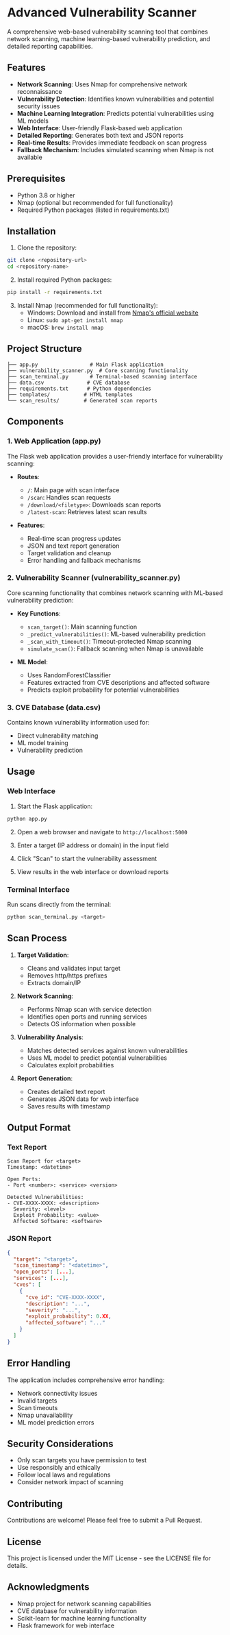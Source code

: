 # Advanced Vulnerability Scanner

A comprehensive web-based vulnerability scanning tool that combines network scanning, machine learning-based vulnerability prediction, and detailed reporting capabilities.

## Features

- **Network Scanning**: Uses Nmap for comprehensive network reconnaissance
- **Vulnerability Detection**: Identifies known vulnerabilities and potential security issues
- **Machine Learning Integration**: Predicts potential vulnerabilities using ML models
- **Web Interface**: User-friendly Flask-based web application
- **Detailed Reporting**: Generates both text and JSON reports
- **Real-time Results**: Provides immediate feedback on scan progress
- **Fallback Mechanism**: Includes simulated scanning when Nmap is not available

## Prerequisites

- Python 3.8 or higher
- Nmap (optional but recommended for full functionality)
- Required Python packages (listed in requirements.txt)

## Installation

1. Clone the repository:
```bash
git clone <repository-url>
cd <repository-name>
```

2. Install required Python packages:
```bash
pip install -r requirements.txt
```

3. Install Nmap (recommended for full functionality):
   - Windows: Download and install from [Nmap's official website](https://nmap.org/download.html)
   - Linux: `sudo apt-get install nmap`
   - macOS: `brew install nmap`

## Project Structure

```
├── app.py                 # Main Flask application
├── vulnerability_scanner.py  # Core scanning functionality
├── scan_terminal.py       # Terminal-based scanning interface
├── data.csv              # CVE database
├── requirements.txt      # Python dependencies
├── templates/           # HTML templates
└── scan_results/        # Generated scan reports
```

## Components

### 1. Web Application (app.py)

The Flask web application provides a user-friendly interface for vulnerability scanning:

- **Routes**:
  - `/`: Main page with scan interface
  - `/scan`: Handles scan requests
  - `/download/<filetype>`: Downloads scan reports
  - `/latest-scan`: Retrieves latest scan results

- **Features**:
  - Real-time scan progress updates
  - JSON and text report generation
  - Target validation and cleanup
  - Error handling and fallback mechanisms

### 2. Vulnerability Scanner (vulnerability_scanner.py)

Core scanning functionality that combines network scanning with ML-based vulnerability prediction:

- **Key Functions**:
  - `scan_target()`: Main scanning function
  - `_predict_vulnerabilities()`: ML-based vulnerability prediction
  - `_scan_with_timeout()`: Timeout-protected Nmap scanning
  - `simulate_scan()`: Fallback scanning when Nmap is unavailable

- **ML Model**:
  - Uses RandomForestClassifier
  - Features extracted from CVE descriptions and affected software
  - Predicts exploit probability for potential vulnerabilities

### 3. CVE Database (data.csv)

Contains known vulnerability information used for:
- Direct vulnerability matching
- ML model training
- Vulnerability prediction

## Usage

### Web Interface

1. Start the Flask application:
```bash
python app.py
```

2. Open a web browser and navigate to `http://localhost:5000`

3. Enter a target (IP address or domain) in the input field

4. Click "Scan" to start the vulnerability assessment

5. View results in the web interface or download reports

### Terminal Interface

Run scans directly from the terminal:
```bash
python scan_terminal.py <target>
```

## Scan Process

1. **Target Validation**:
   - Cleans and validates input target
   - Removes http/https prefixes
   - Extracts domain/IP

2. **Network Scanning**:
   - Performs Nmap scan with service detection
   - Identifies open ports and running services
   - Detects OS information when possible

3. **Vulnerability Analysis**:
   - Matches detected services against known vulnerabilities
   - Uses ML model to predict potential vulnerabilities
   - Calculates exploit probabilities

4. **Report Generation**:
   - Creates detailed text report
   - Generates JSON data for web interface
   - Saves results with timestamp

## Output Format

### Text Report
```
Scan Report for <target>
Timestamp: <datetime>

Open Ports:
- Port <number>: <service> <version>

Detected Vulnerabilities:
- CVE-XXXX-XXXX: <description>
  Severity: <level>
  Exploit Probability: <value>
  Affected Software: <software>
```

### JSON Report
```json
{
  "target": "<target>",
  "scan_timestamp": "<datetime>",
  "open_ports": [...],
  "services": [...],
  "cves": [
    {
      "cve_id": "CVE-XXXX-XXXX",
      "description": "...",
      "severity": "...",
      "exploit_probability": 0.XX,
      "affected_software": "..."
    }
  ]
}
```

## Error Handling

The application includes comprehensive error handling:
- Network connectivity issues
- Invalid targets
- Scan timeouts
- Nmap unavailability
- ML model prediction errors

## Security Considerations

- Only scan targets you have permission to test
- Use responsibly and ethically
- Follow local laws and regulations
- Consider network impact of scanning

## Contributing

Contributions are welcome! Please feel free to submit a Pull Request.

## License

This project is licensed under the MIT License - see the LICENSE file for details.

## Acknowledgments

- Nmap project for network scanning capabilities
- CVE database for vulnerability information
- Scikit-learn for machine learning functionality
- Flask framework for web interface